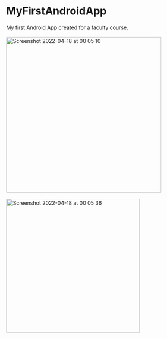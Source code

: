# MyFirstAndroidApp
My first Android App created for a faculty course.
<br><br>
<img width="417" alt="Screenshot 2022-04-18 at 00 05 10" src="https://user-images.githubusercontent.com/50924603/163732008-42c09ad9-271b-431b-9832-e741762d50ad.png">
<br><br>
<img width="359" alt="Screenshot 2022-04-18 at 00 05 36" src="https://user-images.githubusercontent.com/50924603/163732013-de2b1a52-00c2-4425-826f-47407520936d.png">
